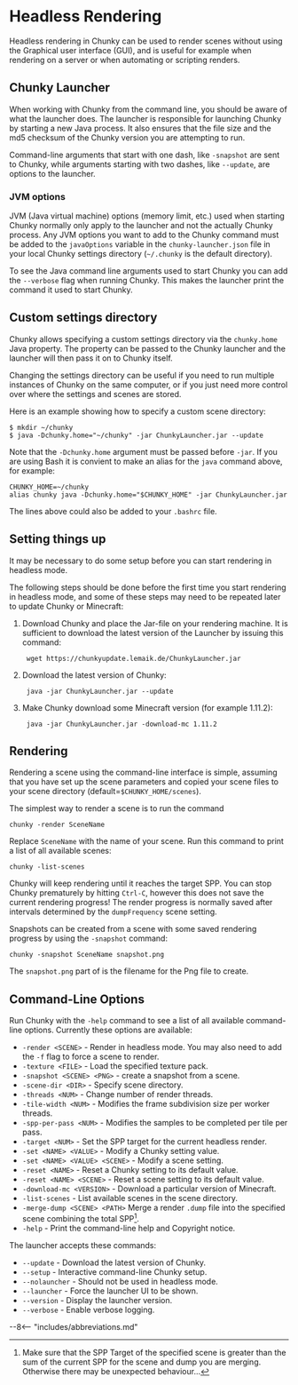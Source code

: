 # Headless Rendering

Headless rendering in Chunky can be used to render scenes without using the Graphical user interface (GUI), and is useful for example when rendering on a server or when automating or scripting renders.


## Chunky Launcher

When working with Chunky from the command line, you should be aware of what the launcher does. The launcher is responsible for launching Chunky by starting a new Java process. It also ensures that the file size and the md5 checksum of the Chunky version you are attempting to run.

Command-line arguments that start with one dash, like `-snapshot` are sent to Chunky, while arguments starting with two dashes, like `--update`, are options to the launcher.


### JVM options

JVM (Java virtual machine) options (memory limit, etc.) used when starting Chunky normally only apply to the launcher and not the actually Chunky process. Any JVM options you want to add to the Chunky command must be added to the `javaOptions` variable in the `chunky-launcher.json` file in your local Chunky settings directory (`~/.chunky` is the default directory).

To see the Java command line arguments used to start Chunky you can add the `--verbose` flag when running Chunky. This makes the launcher print the command it used to start Chunky.


## Custom settings directory

Chunky allows specifying a custom settings directory via the `chunky.home` Java property. The property can be passed to the Chunky launcher and the launcher will then pass it on to Chunky itself.

Changing the settings directory can be useful if you need to run multiple instances of Chunky on the same computer, or if you just need more control over where the settings and scenes are stored.

Here is an example showing how to specify a custom scene directory:

    $ mkdir ~/chunky
    $ java -Dchunky.home="~/chunky" -jar ChunkyLauncher.jar --update


Note that the `-Dchunky.home` argument must be passed before `-jar`.  If you are using Bash it is convient to make an alias for the `java` command above, for example:

    CHUNKY_HOME=~/chunky
    alias chunky java -Dchunky.home="$CHUNKY_HOME" -jar ChunkyLauncher.jar


The lines above could also be added to your `.bashrc` file.


## Setting things up

It may be necessary to do some setup before you can start rendering in headless mode.

The following steps should be done before the first time you start rendering in headless mode, and some of these steps may need to be repeated later to update Chunky or Minecraft:

1. Download Chunky and place the Jar-file on your rendering machine. It is sufficient to download the latest version of the Launcher by issuing this command:

        wget https://chunkyupdate.lemaik.de/ChunkyLauncher.jar

2. Download the latest version of Chunky:

        java -jar ChunkyLauncher.jar --update

3. Make Chunky download some Minecraft version (for example 1.11.2):

        java -jar ChunkyLauncher.jar -download-mc 1.11.2


## Rendering

Rendering a scene using the command-line interface is simple, assuming that you have set up the scene parameters and copied your scene files to your scene directory (default=`$CHUNKY_HOME/scenes`).

The simplest way to render a scene is to run the command

    chunky -render SceneName

Replace `SceneName` with the name of your scene. Run this command to print a list of all available scenes:

    chunky -list-scenes

Chunky will keep rendering until it reaches the target SPP. You can stop Chunky prematurely by hitting `Ctrl-C`, however this does not save the current rendering progress! The render progress is normally saved after intervals determined by the `dumpFrequency` scene setting.

Snapshots can be created from a scene with some saved rendering progress by using the `-snapshot` command:

    chunky -snapshot SceneName snapshot.png

The `snapshot.png` part of is the filename for the Png file to create.


## Command-Line Options

Run Chunky with the `-help` command to see a list of all available command-line options. Currently these options are available:

* `-render <SCENE>` - Render in headless mode. You may also need to add the `-f` flag to force a scene to render.
* `-texture <FILE>` - Load the specified texture pack.
* `-snapshot <SCENE> <PNG>` - create a snapshot from a scene.
* `-scene-dir <DIR>` - Specify scene directory.
* `-threads <NUM>` - Change number of render threads.
* `-tile-width <NUM>` - Modifies the frame subdivision size per worker threads.
* `-spp-per-pass <NUM>` - Modifies the samples to be completed per tile per pass.
* `-target <NUM>` - Set the SPP target for the current headless render.
* `-set <NAME> <VALUE>` - Modify a Chunky setting value.
* `-set <NAME> <VALUE> <SCENE>` - Modify a scene setting.
* `-reset <NAME>` - Reset a Chunky setting to its default value.
* `-reset <NAME> <SCENE>` - Reset a scene setting to its default value.
* `-download-mc <VERSION>` - Download a particular version of Minecraft.
* `-list-scenes` - List available scenes in the scene directory.
* `-merge-dump <SCENE> <PATH>` Merge a render `.dump` file into the specified scene combining the total SPP[^1]. 
* `-help` - Print the command-line help and Copyright notice.

The launcher accepts these commands:

* `--update` - Download the latest version of Chunky.
* `--setup` - Interactive command-line Chunky setup.
* `--nolauncher` - Should not be used in headless mode.
* `--launcher` - Force the launcher UI to be shown.
* `--version` - Display the launcher version.
* `--verbose` - Enable verbose logging.

[^1]: Make sure that the SPP Target of the specified scene is greater than the sum of the current SPP for the scene and dump you are merging. Otherwise there may be unexpected behaviour...

--8<-- "includes/abbreviations.md"

